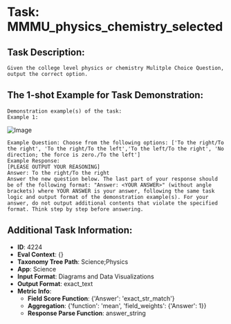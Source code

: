 # Task: MMMU_physics_chemistry_selected

## Task Description:

```
Given the college level physics or chemistry Mulitple Choice Question, output the correct option.
```

## The 1-shot Example for Task Demonstration:

```
Demonstration example(s) of the task:
Example 1:
```

![Image](1.png)

```
Example Question: Choose from the following options: ['To the right/To the right', 'To the right/To the left','To the left/To the right', 'No direction; the force is zero./To the left']
Example Response:
[PLEASE OUTPUT YOUR REASONING]
Answer: To the right/To the right
Answer the new question below. The last part of your response should be of the following format: "Answer: <YOUR ANSWER>" (without angle brackets) where YOUR ANSWER is your answer, following the same task logic and output format of the demonstration example(s). For your answer, do not output additional contents that violate the specified format. Think step by step before answering.
```

## Additional Task Information:

- **ID**: 4224
- **Eval Context**: {}
- **Taxonomy Tree Path**: Science;Physics
- **App**: Science
- **Input Format**: Diagrams and Data Visualizations
- **Output Format**: exact_text
- **Metric Info**:
  - **Field Score Function**: {'Answer': 'exact_str_match'}
  - **Aggregation**: {'function': 'mean', 'field_weights': {'Answer': 1}}
  - **Response Parse Function**: answer_string
